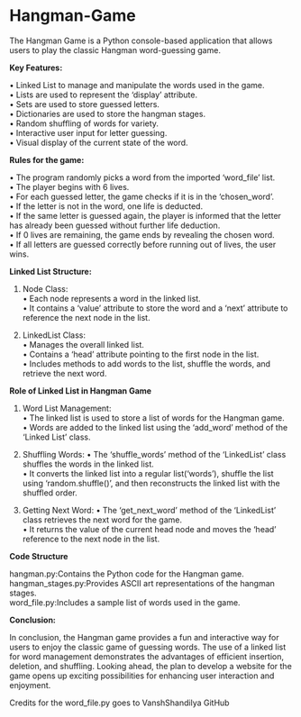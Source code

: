 # Hangman-Game

The Hangman Game is a Python console-based application that allows users to play the classic Hangman word-guessing game.

**Key Features:**

•	Linked List to manage and manipulate the words used in the game.  
•	Lists are used to represent the ‘display’ attribute.  
•	Sets are used to store guessed letters.  
•	Dictionaries are used to store the hangman stages.  
•	Random shuffling of words for variety.  
•	Interactive user input for letter guessing.  
•	Visual display of the current state of the word.  

**Rules for the game:**

•	The program randomly picks a word from the imported ‘word_file’ list.  
•	The player begins with 6 lives.  
•	For each guessed letter, the game checks if it is in the ‘chosen_word’.  
•	If the letter is not in the word, one life is deducted.  
•	If the same letter is guessed again, the player is informed that the letter has already been guessed without further life deduction.  
•	If 0 lives are remaining, the game ends by revealing the chosen word.  
•	If all letters are guessed correctly before running out of lives, the user wins.  


**Linked List Structure:**

1.	Node Class:  
•	Each node represents a word in the linked list.  
•	It contains a ‘value’ attribute to store the word and a ‘next’ attribute to reference the next node in the list.  

2.	LinkedList Class:  
•	Manages the overall linked list.  
•	Contains a ‘head’ attribute pointing to the first node in the list.  
•	Includes methods to add words to the list, shuffle the words, and retrieve the next word.  

**Role of Linked List in Hangman Game**

1.	Word List Management:  
•	The linked list is used to store a list of words for the Hangman game.  
•	Words are added to the linked list using the ‘add_word’ method of the ‘Linked List’ class.  

2.	Shuffling Words:
•	The ‘shuffle_words’ method of the ‘LinkedList’ class shuffles the words in the linked list.  
•	It converts the linked list into a regular list(‘words’), shuffle the list using ‘random.shuffle()’, and then reconstructs the linked list with the shuffled order.  

3.	Getting Next Word:
•	The ‘get_next_word’ method of the ‘LinkedList’ class retrieves the next word for the game.  
•	It returns the value of the current head node and moves the ‘head’ reference to the next node in the list.

**Code Structure**

hangman.py:Contains the Python code for the Hangman game.  
hangman_stages.py:Provides ASCII art representations of the hangman stages.  
word_file.py:Includes a sample list of words used in the game.  
  

**Conclusion:**

In conclusion, the Hangman game provides a fun and interactive way for users to enjoy the classic game of guessing words. The use of a linked list for word management demonstrates the advantages of efficient insertion, deletion, and shuffling. Looking ahead, the plan to develop a website for the game opens up exciting possibilities for enhancing user interaction and enjoyment.



Credits for the word_file.py goes to VanshShandilya GitHub
